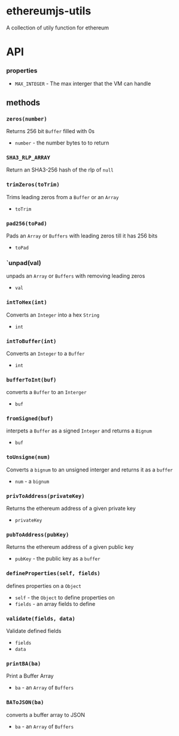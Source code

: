 # ethereumjs-utils
A collection of utily function for ethereum

# API
### properties
 - `MAX_INTEGER`  - The max interger that the VM can handle

## methods 
### `zeros(number)`
Returns 256 bit `Buffer` filled with 0s
- `number` - the number bytes to to return

### `SHA3_RLP_ARRAY`
Return an SHA3-256 hash of the rlp of `null`

### `trimZeros(toTrim)`
Trims leading zeros from a `Buffer` or an `Array`
- `toTrim`

### `pad256(toPad)`
Pads an `Array` or `Buffers` with leading zeros till it has 256 bits
- `toPad`

### `unpad(val)
unpads an `Array` or `Buffers` with removing leading zeros
- `val`

### `intToHex(int)`
Converts an `Integer` into a hex `String`
- `int`

### `intToBuffer(int)`
Converts an `Integer` to a `Buffer`
- `int`

### `bufferToInt(buf)`
converts a `Buffer` to an `Interger`
- `buf`

### `fromSigned(buf)`
interpets a `Buffer` as a signed `Integer` and returns a `Bignum`
- `buf`

### `toUnsigne(num)`
Converts a `bignum` to an unsigned interger and returns it as a `buffer`
- `num` - a `bignum`

### `privToAddress(privateKey)`
Returns the ethereum address of a given private key
- `privateKey`

### `pubToAddress(pubKey)`
Returns the ethereum address of a given public key
- `pubKey` - the public key as a `buffer`

### `defineProperties(self, fields)`
defines properties on a `Object`
- `self` - the `Object` to define properties on
- `fields` - an array fields to define

### `validate(fields, data)`
Validate defined fields
- `fields`
- `data`

### `printBA(ba)`
Print a Buffer Array
- `ba` - an `Array` of `Buffers`

### `BAToJSON(ba)`
converts a buffer array to JSON
- `ba` - an `Array` of `Buffers`
